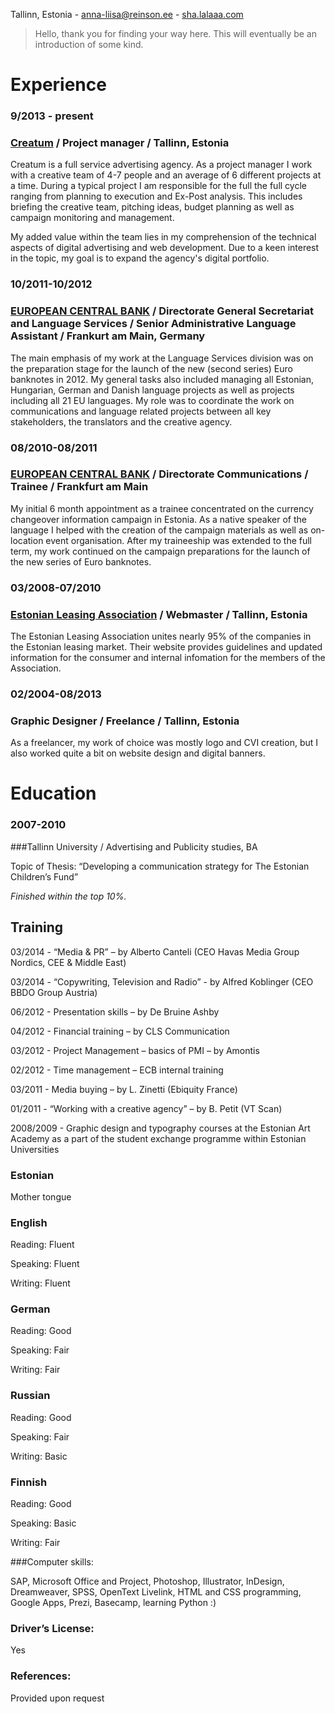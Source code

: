 Tallinn, Estonia -
anna-liisa@reinson.ee - [sha.lalaaa.com](http://sha.lalaaa.com	)


> Hello, thank you for finding your way here. This will eventually be an introduction of some kind. 

# Experience

### 9/2013 - present

### [Creatum](http://www.creatum.ee/en) / Project manager / Tallinn, Estonia

Creatum is a full service advertising agency. As a project manager I work with a creative team of 4-7 people and an average of 6 different projects at a time. During a typical project I am responsible for the full the full cycle ranging from planning to execution and Ex-Post analysis. This includes briefing the creative team, pitching ideas, budget planning as well as campaign monitoring and management.

My added value within the team lies in my comprehension of the technical aspects of digital advertising and web development. Due to a keen interest in the topic, my goal is to expand the agency's digital portfolio. 



### 10/2011-10/2012

### [EUROPEAN CENTRAL BANK](http://www.ecb.europa.eu) / Directorate General Secretariat and Language Services / Senior Administrative Language Assistant / Frankurt am Main, Germany

The main emphasis of my work at the Language Services division was on the preparation stage for the launch of the new (second series) Euro banknotes in 2012. My general tasks also included managing all Estonian, Hungarian, German and Danish language projects as well as projects including all 21 EU languages. My role was to coordinate the work on communications and language related projects between all key stakeholders, the translators and the creative agency.



### 08/2010-08/2011

### [EUROPEAN CENTRAL BANK](http://www.ecb.europa.eu) / Directorate Communications / Trainee / Frankfurt am Main

My initial 6 month appointment as a trainee concentrated on the currency changeover information campaign in Estonia. As a native speaker of the language I helped with the creation of the campaign materials as well as on-location event organisation. After my traineeship was extended to the full term, my work continued on the campaign preparations for the launch of the new series of Euro banknotes.


### 03/2008-07/2010

### [Estonian Leasing Association](http://liisingliit.ee/index.php?lang=eng) / Webmaster / Tallinn, Estonia

The Estonian Leasing Association unites nearly 95% of the companies in the Estonian leasing market. Their website provides guidelines and updated information for the consumer and internal infomation for the members of the Association.

### 02/2004-08/2013

### Graphic Designer / Freelance / Tallinn, Estonia

As a freelancer, my work of choice was mostly logo and CVI creation, but I also worked quite a bit on website design and digital banners.# Education
### 2007-2010
###Tallinn University / Advertising and Publicity studies, BA
Topic of Thesis: “Developing a communication strategy for The Estonian Children’s Fund”*Finished within the top 10%.*## Training
03/2014 - “Media & PR” – by Alberto Canteli (CEO Havas Media Group Nordics, CEE & Middle East)03/2014 - “Copywriting, Television and Radio” - by Alfred Koblinger (CEO BBDO Group Austria)
06/2012 - Presentation skills – by De Bruine Ashby
04/2012 - Financial training – by CLS Communication
03/2012 - Project Management – basics of PMI – by Amontis
02/2012 - Time management – ECB internal training
03/2011 - Media buying – by L. Zinetti (Ebiquity France)
01/2011 - “Working with a creative agency” – by B. Petit (VT Scan)
2008/2009 - Graphic design and typography courses at the Estonian Art Academy as a part of the student exchange programme within Estonian Universities
### Estonian
Mother tongue			### English
Reading: Fluent

Speaking: Fluent
Writing: Fluent

### German

Reading: Good
Speaking: Fair
Writing: Fair
### Russian
Reading: Good
Speaking: Fair

Writing: Basic### Finnish
Reading: Good
Speaking: Basic	
Writing: Fair	###Computer skills:	
SAP, Microsoft Office and Project, Photoshop, Illustrator, InDesign, Dreamweaver, SPSS, OpenText Livelink, HTML and CSS programming, Google Apps, Prezi, Basecamp, learning Python :)
### Driver’s License:	
Yes
### References:	
Provided upon request
